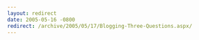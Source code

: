 ```yaml
---
layout: redirect
date: 2005-05-16 -0800
redirect: /archive/2005/05/17/Blogging-Three-Questions.aspx/
---
```

